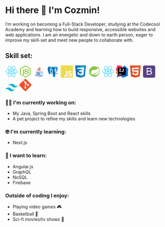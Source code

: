 # Hi there 👋 I'm Cozmin!

I’m working on becoming a Full-Stack Developer, studying at the Codecool Academy and learning how to build responsive, accessible websites and web applications.
I am an energetic and down to earth person, eager to improve my skill-set and meet new people to collaborate with.
## Skill set:

<p align="left">
<img src="https://raw.githubusercontent.com/CozminM/CozminM/master/assests/react-original.svg" height="auto" width="40">

<img src="https://raw.githubusercontent.com/CozminM/CozminM/master/assests/nodejs-original.svg" height="auto" width="40">

<img src="https://raw.githubusercontent.com/CozminM/CozminM/master/assests/icons8-java.svg" height="auto" width="40">

<img src="https://raw.githubusercontent.com/CozminM/CozminM/master/assests/icons8-postgresql.svg" height="auto" width="40">

<img src="https://raw.githubusercontent.com/CozminM/CozminM/master/assests/javascript-plain.svg" height="auto" width="40">

<img src="https://raw.githubusercontent.com/CozminM/CozminM/master/assests/css3-original.svg" height="auto" width="40">

<img src="https://raw.githubusercontent.com/CozminM/CozminM/master/assests/icons8-spring-logo.svg" height="auto" width="40">

<img src="https://raw.githubusercontent.com/CozminM/CozminM/master/assests/react-original.svg" height="auto" width="40">

<img src="https://raw.githubusercontent.com/CozminM/CozminM/master/assests/IntelliJ_IDEA_Icon.svg" height="auto" width="40">

<img src="https://raw.githubusercontent.com/CozminM/CozminM/master/assests/html5-original.svg" height="auto" width="40">

<img src="https://raw.githubusercontent.com/CozminM/CozminM/master/assests/bootstrap-plain.svg" height="auto" width="40">

<img src="https://raw.githubusercontent.com/CozminM/CozminM/master/assests/tailwind-css.svg" height="auto" width="40">

<img src="https://raw.githubusercontent.com/CozminM/CozminM/master/assests/git-original.svg" height="auto" width="40">
</p>

### :technologist: I'm currently working on:

- My Java, Spring Boot and React skills
- A pet project to refine my skills and learn new technologies

### :nerd_face: I'm currently learning:

- Next.js

### :thinking: I want to learn:

- Angular.js
- GraphQL
- NoSQL
- Firebase

### Outside of coding I enjoy:

- Playing video games :video_game:
- Basketball :basketball:
- Sci-fi movies/tv shows :vulcan_salute:
